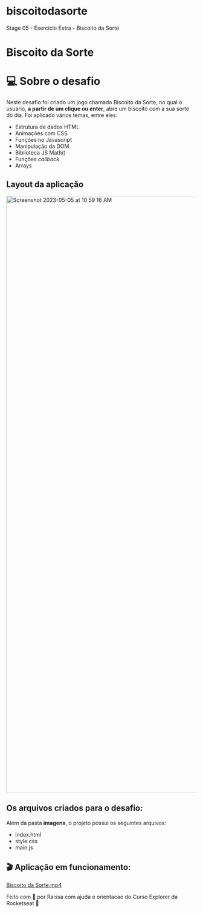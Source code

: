 # biscoitodasorte
Stage 05 - Exercício Extra - Biscoito da Sorte


# Biscoito da Sorte

# 💻 Sobre o desafio

Neste desafio foi criado um jogo chamado Biscoito da Sorte, no qual o usuário, **a partir de um clique ou enter**, abre um biscoito com a sua sorte do dia. Foi aplicado  vários temas, entre eles:

- Estrutura de dados HTML
- Animações com CSS
- Funções no Javascript
- Manipulação da DOM
- Biblioteca JS Math()
- Funções *callback*
- Arrays

## Layout da aplicação

<img width="1574" alt="Screenshot 2023-05-05 at 10 59 16 AM" src="https://user-images.githubusercontent.com/77169909/236494631-26240b99-e51e-46e2-b009-11a8a30ff359.png">


## Os arquivos criados para o desafio:

Além da pasta **imagens**, o projeto possui os seguintes arquivos:

- index.html
- style.css
- main.js

## 🎬 Aplicação em funcionamento:

[Biscoito da Sorte.mp4](https://s3-us-west-2.amazonaws.com/secure.notion-static.com/c9858101-d395-4bf3-a9e7-d1cbec1e093e/Biscoito_da_Sorte.mp4)


    
Feito com 💜 por Raissa com ajuda e orientacao do Curso Explorer da Rocketseat 👋 
